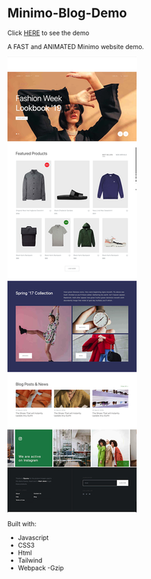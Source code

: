 # Minimo-Blog-Demo
Click [HERE](https://diana-dai.github.io/E-Commerce-Website-Demo/build/index.html) to see the demo

A FAST and ANIMATED Minimo website demo.

![image](https://github.com/Diana-Dai/E-Commerce-Website/blob/master/IMGS/index.png)


Built with:

- Javascript
- CSS3
- Html
- Tailwind
- Webpack
-Gzip
